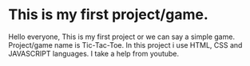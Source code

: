 # This is my first project/game. 
Hello everyone,
This is my first project or we can say a simple game. Project/game name is Tic-Tac-Toe.
In this project i use HTML, CSS and JAVASCRIPT languages. I take a help from youtube.
